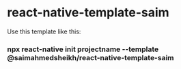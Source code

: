 # react-native-template-saim

Use this template like this:

### npx react-native init projectname --template @saimahmedsheikh/react-native-template-saim

